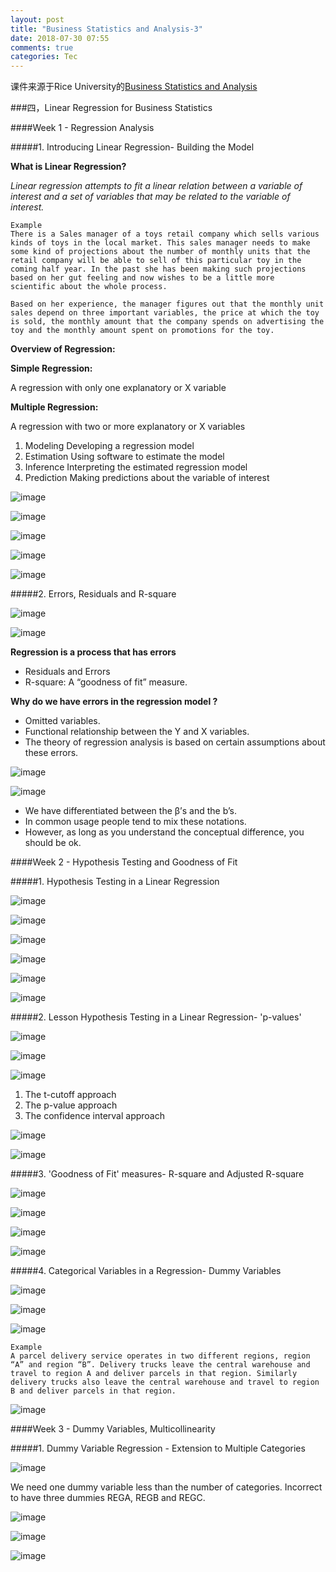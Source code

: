 ```yaml
---
layout: post
title: "Business Statistics and Analysis-3"
date: 2018-07-30 07:55
comments: true
categories: Tec
---
```


课件来源于Rice University的[Business Statistics and Analysis](https://www.coursera.org/specializations/business-statistics-analysis)

###四，Linear Regression for Business Statistics

####Week 1 - Regression Analysis

#####1. Introducing Linear Regression- Building the Model

**What is Linear Regression?**

*Linear regression attempts to fit a linear relation between a variable of interest and a set of variables that may be related to the variable of interest.*

<!--more-->

```
Example
There is a Sales manager of a toys retail company which sells various
kinds of toys in the local market. This sales manager needs to make
some kind of projections about the number of monthly units that the retail company will be able to sell of this particular toy in the
coming half year. In the past she has been making such projections
based on her gut feeling and now wishes to be a little more
scientific about the whole process.

Based on her experience, the manager figures out that the monthly unit 
sales depend on three important variables, the price at which the toy 
is sold, the monthly amount that the company spends on advertising the 
toy and the monthly amount spent on promotions for the toy.
```

**Overview of Regression:**

**Simple Regression:**

A regression with only one explanatory or X variable

**Multiple Regression:**

A regression with two or more explanatory or X variables

1. Modeling Developing a regression model
2. Estimation Using software to estimate the model
3. Inference Interpreting the estimated regression model
4. Prediction Making predictions about the variable of interest

![image](/images/tec/BA3/lrm.jpg)

![image](/images/tec/BA3/lre.jpg)

![image](/images/tec/BA3/lbi.jpg)

![image](/images/tec/BA3/lbi2.jpg)

![image](/images/tec/BA3/lrp.jpg)

#####2. Errors, Residuals and R-square

![image](/images/tec/BA3/lrerr.jpg)

![image](/images/tec/BA3/lrr.jpg)

**Regression is a process that has errors**

* Residuals and Errors
* R-square: A “goodness of fit” measure.

**Why do we have errors in the regression model ?**

* Omitted variables.
* Functional relationship between the Y and X variables.
* The theory of regression analysis is based on certain assumptions about these errors.

![image](/images/tec/BA3/lrerr2.jpg)

![image](/images/tec/BA3/sir.jpg)

* We have differentiated between the β’s and the b’s.
* In common usage people tend to mix these notations.
* However, as long as you understand the conceptual difference, you should be ok.

####Week 2 - Hypothesis Testing and Goodness of Fit

#####1. Hypothesis Testing in a Linear Regression

![image](/images/tec/BA3/htl.jpg)

![image](/images/tec/BA3/hterror.jpg)

![image](/images/tec/BA3/step1.jpg)

![image](/images/tec/BA3/step2.jpg)

![image](/images/tec/BA3/step3.jpg)

![image](/images/tec/BA3/step4.jpg)

#####2. Lesson Hypothesis Testing in a Linear Regression- 'p-values'

![image](/images/tec/BA3/pv.jpg)

![image](/images/tec/BA3/pv2.jpg)

![image](/images/tec/BA3/pv3.jpg)

1. The t-cutoff approach
2. The p-value approach
3. The confidence interval approach

![image](/images/tec/BA3/ci.jpg)

![image](/images/tec/BA3/pv4.jpg)

#####3. 'Goodness of Fit' measures- R-square and Adjusted R-square

![image](/images/tec/BA3/ir.jpg)

![image](/images/tec/BA3/ir2.jpg)

![image](/images/tec/BA3/ir3.jpg)

![image](/images/tec/BA3/ir4.jpg)

#####4. Categorical Variables in a Regression- Dummy Variables

![image](/images/tec/BA3/dv.jpg)

![image](/images/tec/BA3/dv2.jpg)

![image](/images/tec/BA3/dv3.jpg)

```
Example
A parcel delivery service operates in two different regions, region 
“A” and region “B”. Delivery trucks leave the central warehouse and 
travel to region A and deliver parcels in that region. Similarly 
delivery trucks also leave the central warehouse and travel to region 
B and deliver parcels in that region.
```

![image](/images/tec/BA3/dv4.jpg)

####Week 3 - Dummy Variables, Multicollinearity

#####1. Dummy Variable Regression - Extension to Multiple Categories

![image](/images/tec/BA3/mutidv.jpg)

We need one dummy variable less than the number of categories. Incorrect to have three dummies REGA, REGB and REGC.

![image](/images/tec/BA3/mutidv.jpg)

![image](/images/tec/BA3/mutidv2.jpg)

![image](/images/tec/BA3/mutidv3.jpg)
























